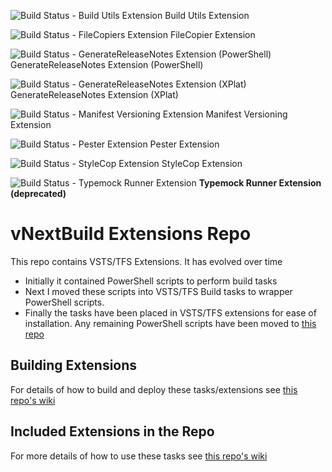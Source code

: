 ![Build Status - Build Utils Extension](https://richardfennell.visualstudio.com/_apis/public/build/definitions/670b3a60-2021-47ab-a88b-d76ebd888a2f/28/badge) Build Utils Extension 

![Build Status - FileCopiers Extension](https://richardfennell.visualstudio.com/DefaultCollection/_apis/public/build/definitions/670b3a60-2021-47ab-a88b-d76ebd888a2f/21/badge) FileCopier Extension 

![Build Status - GenerateReleaseNotes Extension (PowerShell)](
https://richardfennell.visualstudio.com/DefaultCollection/_apis/public/build/definitions/670b3a60-2021-47ab-a88b-d76ebd888a2f/23/badge) GenerateReleaseNotes Extension (PowerShell)

![Build Status - GenerateReleaseNotes Extension (XPlat)](
https://richardfennell.visualstudio.com/_apis/public/build/definitions/670b3a60-2021-47ab-a88b-d76ebd888a2f/40/badge) GenerateReleaseNotes Extension (XPlat)

![Build Status - Manifest Versioning Extension](
https://richardfennell.visualstudio.com/DefaultCollection/_apis/public/build/definitions/670b3a60-2021-47ab-a88b-d76ebd888a2f/25/badge) Manifest Versioning Extension 

![Build Status - Pester Extension](
https://richardfennell.visualstudio.com/_apis/public/build/definitions/670b3a60-2021-47ab-a88b-d76ebd888a2f/27/badge) Pester Extension 

![Build Status - StyleCop Extension](
https://richardfennell.visualstudio.com/_apis/public/build/definitions/670b3a60-2021-47ab-a88b-d76ebd888a2f/26/badge) StyleCop Extension 

![Build Status - Typemock Runner Extension](
https://richardfennell.visualstudio.com/DefaultCollection/_apis/public/build/definitions/670b3a60-2021-47ab-a88b-d76ebd888a2f/24/badge) **Typemock Runner Extension (deprecated)**

# vNextBuild Extensions Repo

This repo contains VSTS/TFS Extensions. It has evolved over time

- Initially it contained PowerShell scripts to perform build tasks
- Next I moved these scripts into VSTS/TFS Build tasks to wrapper PowerShell scripts. 
- Finally the tasks have been placed in VSTS/TFS extensions for ease of installation. Any remaining PowerShell scripts have been moved to [this repo](https://github.com/rfennell/VSTSPowershell) 

## Building Extensions ##

For details of how to build and deploy these tasks/extensions see [this repo's wiki](https://github.com/rfennell/vNextBuild/wiki)

## Included Extensions in the Repo 
For more details of how to use these tasks see [this repo's wiki](https://github.com/rfennell/vNextBuild/wiki)

